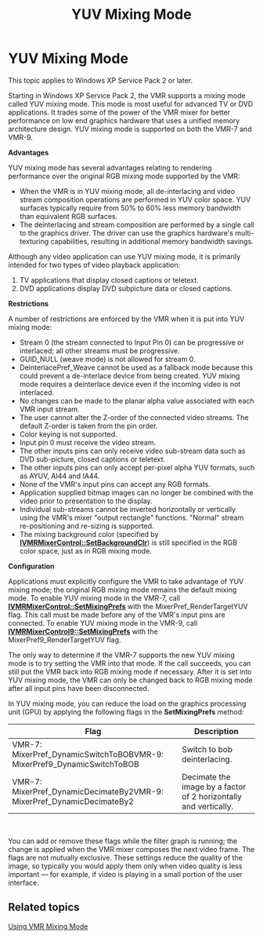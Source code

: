 ﻿---
Description: YUV Mixing Mode
ms.assetid: '296b1d96-1824-4000-8bec-158925555177'
title: YUV Mixing Mode
---

# YUV Mixing Mode

This topic applies to Windows XP Service Pack 2 or later.

Starting in Windows XP Service Pack 2, the VMR supports a mixing mode called YUV mixing mode. This mode is most useful for advanced TV or DVD applications. It trades some of the power of the VMR mixer for better performance on low end graphics hardware that uses a unified memory architecture design. YUV mixing mode is supported on both the VMR-7 and VMR-9.

**Advantages**

YUV mixing mode has several advantages relating to rendering performance over the original RGB mixing mode supported by the VMR:

-   When the VMR is in YUV mixing mode, all de-interlacing and video stream composition operations are performed in YUV color space. YUV surfaces typically require from 50% to 60% less memory bandwidth than equivalent RGB surfaces.
-   The deinterlacing and stream composition are performed by a single call to the graphics driver. The driver can use the graphics hardware's multi-texturing capabilities, resulting in additional memory bandwidth savings.

Although any video application can use YUV mixing mode, it is primarily intended for two types of video playback application:

1.  TV applications that display closed captions or teletext.
2.  DVD applications display DVD subpicture data or closed captions.

**Restrictions**

A number of restrictions are enforced by the VMR when it is put into YUV mixing mode:

-   Stream 0 (the stream connected to Input Pin 0) can be progressive or interlaced; all other streams must be progressive.
-   GUID\_NULL (weave mode) is not allowed for stream 0.
-   DeinterlacePref\_Weave cannot be used as a fallback mode because this could prevent a de-interlace device from being created. YUV mixing mode requires a deinterlace device even if the incoming video is not interlaced.
-   No changes can be made to the planar alpha value associated with each VMR input stream.
-   The user cannot alter the Z-order of the connected video streams. The default Z-order is taken from the pin order.
-   Color keying is not supported.
-   Input pin 0 must receive the video stream.
-   The other inputs pins can only receive video sub-stream data such as DVD sub-picture, closed captions or teletext.
-   The other inputs pins can only accept per-pixel alpha YUV formats, such as AYUV, AI44 and IA44.
-   None of the VMR's input pins can accept any RGB formats.
-   Application supplied bitmap images can no longer be combined with the video prior to presentation to the display.
-   Individual sub-streams cannot be inverted horizontally or vertically using the VMR's mixer "output rectangle" functions. "Normal" stream re-positioning and re-sizing is supported.
-   The mixing background color (specified by [**IVMRMixerControl::SetBackgroundClr**](ivmrmixercontrol-setbackgroundclr.md)) is still specified in the RGB color space, just as in RGB mixing mode.

**Configuration**

Applications must explicitly configure the VMR to take advantage of YUV mixing mode; the original RGB mixing mode remains the default mixing mode. To enable YUV mixing mode in the VMR-7, call [**IVMRMixerControl::SetMixingPrefs**](ivmrmixercontrol-setoutputrect.md) with the MixerPref\_RenderTargetYUV flag. This call must be made before any of the VMR's input pins are connected. To enable YUV mixing mode in the VMR-9, call [**IVMRMixerControl9::SetMixingPrefs**](ivmrmixercontrol9-setmixingprefs.md) with the MixerPref9\_RenderTargetYUV flag.

The only way to determine if the VMR-7 supports the new YUV mixing mode is to try setting the VMR into that mode. If the call succeeds, you can still put the VMR back into RGB mixing mode if necessary. After it is set into YUV mixing mode, the VMR can only be changed back to RGB mixing mode after all input pins have been disconnected.

In YUV mixing mode, you can reduce the load on the graphics processing unit (GPU) by applying the following flags in the **SetMixingPrefs** method:



| Flag                                                                                 | Description                                                      |
|--------------------------------------------------------------------------------------|------------------------------------------------------------------|
| VMR-7: MixerPref\_DynamicSwitchToBOBVMR-9: MixerPref9\_DynamicSwitchToBOB<br/> | Switch to bob deinterlacing.                                     |
| VMR-7: MixerPref\_DynamicDecimateBy2VMR-9: MixerPref\_DynamicDecimateBy2<br/>  | Decimate the image by a factor of 2 horizontally and vertically. |



 

You can add or remove these flags while the filter graph is running; the change is applied when the VMR mixer composes the next video frame. The flags are not mutually exclusive. These settings reduce the quality of the image, so typically you would apply them only when video quality is less important — for example, if video is playing in a small portion of the user interface.

## Related topics

<dl> <dt>

[Using VMR Mixing Mode](using-vmr-mixing-mode.md)
</dt> </dl>

 

 




